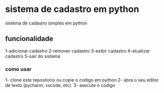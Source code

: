 # sistema de cadastro em python
sistema de cadastro simples em python

## funcionalidade
1-adicionar cadastro
2-remover cadastro
3-exibir cadastro
4-atualizar cadastro
5-sair do sistema

### como usar
1- clone este repositorio ou copie o codigo em python
2- abra o seu editor de texto (pycharm, vscode, etc).
3- execute o codigo
